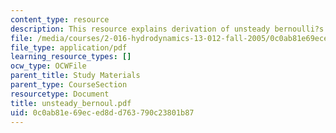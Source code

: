 ```yaml
---
content_type: resource
description: This resource explains derivation of unsteady bernoulli?s equation.
file: /media/courses/2-016-hydrodynamics-13-012-fall-2005/0c0ab81e69eced8dd763790c23801b87_unsteady_bernoul.pdf
file_type: application/pdf
learning_resource_types: []
ocw_type: OCWFile
parent_title: Study Materials
parent_type: CourseSection
resourcetype: Document
title: unsteady_bernoul.pdf
uid: 0c0ab81e-69ec-ed8d-d763-790c23801b87
---
```

